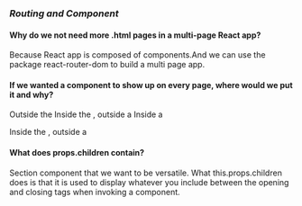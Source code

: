 ### *Routing and Component*

#### Why do we not need more .html pages in a multi-page React app?
Because React app is composed of components.And we can use the package react-router-dom to build a multi page app.

#### If we wanted a component to show up on every page, where would we put it and why?
Outside the <BrowserRouter/>
Inside the <BrowserRouter />, outside a <Route />
Inside a <Route />

Inside the <BrowserRouter />, outside a <Route />

#### What does props.children contain?
Section component that we want to be versatile. What this.props.children does is that it is used to display whatever you include between the opening and closing tags when invoking a component.
